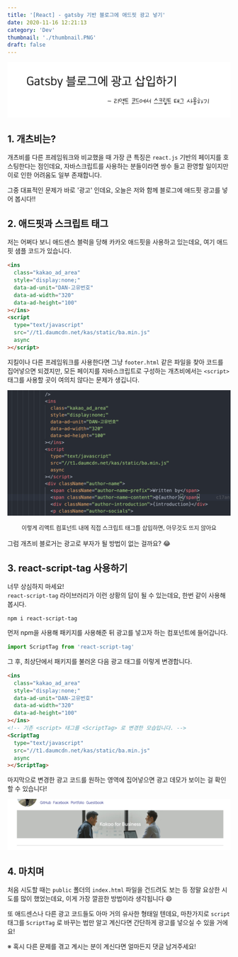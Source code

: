 ```yaml
---
title: '[React] - gatsby 기반 블로그에 애드핏 광고 넣기'
date: 2020-11-16 12:21:13
category: 'Dev'
thumbnail: './thumbnail.PNG'
draft: false
---
```


![thumbnail](./thumbnail.png)

## 1. 개츠비는?

개츠비를 다른 프레임워크와 비교했을 때 가장 큰 특징은 `react.js` 기반의 페이지를 호스팅한다는 점인데요, 자바스크립트를 사용하는 분들이라면 쌍수 들고 환영할 일이지만 이로 인한 어려움도 일부 존재합니다.

그중 대표적인 문제가 바로 '광고' 인데요, 오늘은 저와 함께 블로그에 애드핏 광고를 넣어 봅시다!!

## 2. 애드핏과 스크립트 태그

저는 어쩌다 보니 애드센스 블럭을 당해 카카오 애드핏을 사용하고 있는데요, 여기 애드핏 샘플 코드가 있습니다.

```html
<ins
  class="kakao_ad_area"
  style="display:none;"
  data-ad-unit="DAN-고유번호"
  data-ad-width="320"
  data-ad-height="100"
></ins>
<script
  type="text/javascript"
  src="//t1.daumcdn.net/kas/static/ba.min.js"
  async
></script>
```

지킬이나 다른 프레임워크를 사용한다면 그냥 `footer.html` 같은 파일을 찾아 코드를 집어넣으면 되겠지만, 모든 페이지를 자바스크립트로 구성하는 개츠비에서는 `<script>` 태그를 사용할 곳이 여의치 않다는 문제가 생깁니다.

![Wrong](./wrong.png)

<div style = "text-align: center; margin-bottom: 1rem; font-size: 0.8rem">이렇게 리액트 컴포넌트 내에 직접 스크립트 태그를 삽입하면, 아무것도 뜨지 않아요</div>

그럼 개츠비 블로거는 광고로 부자가 될 방법이 없는 걸까요? 😂

## 3. react-script-tag 사용하기

너무 상심하지 마세요!  
`react-script-tag` 라이브러리가 이런 상황의 답이 될 수 있는데요, 한번 같이 사용해 봅시다.

```
npm i react-script-tag
```

먼저 npm을 사용해 패키지를 사용해준 뒤 광고를 넣고자 하는 컴포넌트에 들어갑니다.

```js
import ScriptTag from 'react-script-tag'
```

그 후, 최상단에서 패키지를 불러온 다음 광고 태그를 이렇게 변경합니다.

```html
<ins
  class="kakao_ad_area"
  style="display:none;"
  data-ad-unit="DAN-고유번호"
  data-ad-width="320"
  data-ad-height="100"
></ins>
<!-- 기존 <script> 태그를 <ScriptTag> 로 변경한 모습입니다. -->
<ScriptTag
  type="text/javascript"
  src="//t1.daumcdn.net/kas/static/ba.min.js"
  async
></ScriptTag>
```

마지막으로 변경한 광고 코드를 원하는 영역에 집어넣으면 광고 데모가 보이는 걸 확인할 수 있습니다!

![success](./success.png)

## 4. 마치며

처음 시도할 때는 `public` 폴더의 `index.html` 파일을 건드려도 보는 등 정말 요상한 시도를 많이 했었는데요, 이게 가장 깔끔한 방법이라 생각됩니다 😄

또 애드센스나 다른 광고 코드들도 아마 거의 유사한 형태일 텐데요, 마찬가지로 `script` 태그를 `ScriptTag` 로 바꾸는 법만 알고 계신다면 간단하게 광고를 넣으실 수 있을 거에요!

※ 혹시 다른 문제를 겪고 계시는 분이 계신다면 얼마든지 댓글 남겨주세요!
